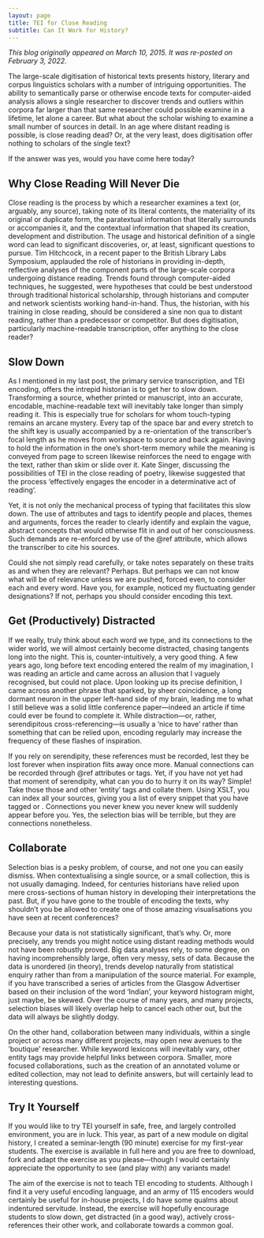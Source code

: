 ```yaml
---
layout: page
title: TEI for Close Reading
subtitle: Can It Work for History?
---
```


*This blog originally appeared on  March 10, 2015. It was re-posted on February 3, 2022.*

The large-scale digitisation of historical texts presents history, literary and corpus linguistics scholars with a number of intriguing opportunities. The ability to semantically parse or otherwise encode texts for computer-aided analysis allows a single researcher to discover trends and outliers within corpora far larger than that same researcher could possible examine in a lifetime, let alone a career. But what about the scholar wishing to examine a small number of sources in detail. In an age where distant reading is possible, is close reading dead? Or, at the very least, does digitisation offer nothing to scholars of the single text?

If the answer was yes, would you have come here today?

## Why Close Reading Will Never Die

Close reading is the process by which a researcher examines a text (or, arguably, any source), taking note of its literal contents, the materiality of its original or duplicate form, the paratextual information that literally surrounds or accompanies it, and the contextual information that shaped its creation, development and distribution. The usage and historical definition of a single word can lead to significant discoveries, or, at least, significant questions to pursue. Tim Hitchcock, in a recent paper to the British Library Labs Symposium, applauded the role of historians in providing in-depth, reflective analyses of the component parts of the large-scale corpora undergoing distance reading. Trends found through computer-aided techniques, he suggested, were hypotheses that could be best understood through traditional historical scholarship, through historians and computer and network scientists working hand-in-hand. Thus, the historian, with his training in close reading, should be considered a sine non qua to distant reading, rather than a predecessor or competitor. But does digitisation, particularly machine-readable transcription, offer anything to the close reader?

## Slow Down

As I mentioned in my last post, the primary service transcription, and TEI encoding, offers the intrepid historian is to get her to slow down. Transforming a source, whether printed or manuscript, into an accurate, encodable, machine-readable text will inevitably take longer than simply reading it. This is especially true for scholars for whom touch-typing remains an arcane mystery. Every tap of the space bar and every stretch to the shift key is usually accompanied by a re-orientation of the transcriber’s focal length as he moves from workspace to source and back again. Having to hold the information in the one’s short-term memory while the meaning is conveyed from page to screen likewise reinforces the need to engage with the text, rather than skim or slide over it. Kate Singer, discussing the possibilities of TEI in the close reading of poetry, likewise suggested that the process ‘effectively engages the encoder in a determinative act of reading‘.

Yet, it is not only the mechanical process of typing that facilitates this slow down. The use of attributes and tags to identify people and places, themes and arguments, forces the reader to clearly identify and explain the vague, abstract concepts that would otherwise flit in and out of her consciousness. Such demands are re-enforced by use of the @ref attribute, which allows the transcriber to cite his sources.

Could she not simply read carefully, or take notes separately on these traits as and when they are relevant? Perhaps. But perhaps we can not know what will be of relevance unless we are pushed, forced even, to consider each and every word. Have you, for example, noticed my fluctuating gender designations? If not, perhaps you should consider encoding this text.

## Get (Productively) Distracted

If we really, truly think about each word we type, and its connections to the wider world, we will almost certainly become distracted, chasing tangents long into the night.  This is, counter-intuitively, a very good thing. A few years ago, long before text encoding entered the realm of my imagination, I was reading an article and came across an allusion that I vaguely recognised, but could not place. Upon looking up its precise definition, I came across another phrase that sparked, by sheer coincidence, a long dormant neuron in the upper left-hand side of my brain, leading me to what I still believe was a solid little conference paper—indeed an article if time could ever be found to complete it. While distraction—or, rather, serendipitous cross-referencing—is usually a ‘nice to have’ rather than something that can be relied upon, encoding regularly may increase the frequency of these flashes of inspiration.

If you rely on serendipity, these references must be recorded, lest they be lost forever when inspiration flits away once more. Manual connections can be recorded through @ref attributes or tags. Yet, if you have not yet had that moment of serendipity, what can you do to hurry it on its way? Simple! Take those those and other ‘entity’ tags and collate them. Using XSLT, you can index all your sources, giving you a list of every snippet that you have tagged or . Connections you never knew you never knew will suddenly appear before you. Yes, the selection bias will be terrible, but they are connections nonetheless.

## Collaborate

Selection bias is a pesky problem, of course, and not one you can easily dismiss. When contextualising a single source, or a small collection, this is not usually damaging. Indeed, for centuries historians have relied upon mere cross-sections of human history in developing their interpretations the past. But, if you have gone to the trouble of encoding the texts, why shouldn’t you be allowed to create one of those amazing visualisations you have seen at recent conferences?

Because your data is not statistically significant, that’s why. Or, more precisely, any trends you might notice using distant reading methods would not have been robustly proved. Big data analyses rely, to some degree, on having incomprehensibly large, often very messy, sets of data. Because the data is unordered (in theory), trends develop naturally from statistical enquiry rather than from a manipulation of the source material. For example, if you have transcribed a series of articles from the Glasgow Advertiser based on their inclusion of the word ‘Indian’, your keyword histogram might, just maybe, be skewed. Over the course of many years, and many projects, selection biases will likely overlap help to cancel each other out, but the data will always be slightly dodgy.

On the other hand, collaboration between many individuals, within a single project or across many different projects, may open new avenues to the ’boutique’ researcher. While keyword lexicons will inevitably vary, other entity tags may provide helpful links between corpora. Smaller, more focused collaborations, such as the creation of an annotated volume or edited collection, may not lead to definite answers, but will certainly lead to interesting questions.

## Try It Yourself

If you would like to try TEI yourself in safe, free, and largely controlled environment, you are in luck. This year, as part of a new module on digital history, I created a seminar-length (90 minute) exercise for my first-year students. The exercise is available in full here and you are free to download, fork and adapt the exercise as you please—though I would certainly appreciate the opportunity to see (and play with) any variants made!

The aim of the exercise is not to teach TEI encoding to students. Although I find it a very useful encoding language, and an army of 115 encoders would certainly be useful for in-house projects, I do have some qualms about indentured servitude. Instead, the exercise will hopefully encourage students to slow down, get distracted (in a good way), actively cross-references their other work, and collaborate towards a common goal.
